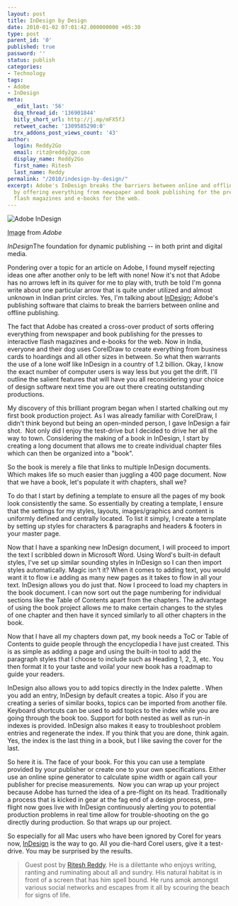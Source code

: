 ```yaml
---
layout: post
title: InDesign by Design
date: 2010-01-02 07:01:42.000000000 +05:30
type: post
parent_id: '0'
published: true
password: ''
status: publish
categories:
- Technology
tags:
- Adobe
- InDesign
meta:
  _edit_last: '56'
  dsq_thread_id: '136901844'
  bitly_short_url: http://j.mp/mFX5fJ
  retweet_cache: '1309585290:0'
  trx_addons_post_views_count: '43'
author:
  login: Reddy2Go
  email: ritz@reddy2go.com
  display_name: Reddy2Go
  first_name: Ritesh
  last_name: Reddy
permalink: "/2010/indesign-by-design/"
excerpt: Adobe's InDesign breaks the barriers between online and offline publishing
  by offering everything from newspaper and book publishing for the presses to interactive
  flash magazines and e-books for the web.
---
```

<div class="figure"><img src="/static/2010/01/adobe-indesign.jpg" alt="Adobe InDesign" />
<p class="credit"><abbr class="type" title="Adobe InDesign">Image</abbr> from <cite>Adobe</cite></p>
<p class="caption"><em class="title">InDesign</em>The foundation for dynamic publishing -- in both print and digital media.</p>
</div>
<p><!--more--></p>
<p>Pondering over a topic for an article on Adobe, I found myself rejecting ideas one after another only to be left with none! Now it's not that Adobe has no arrows left in its quiver for me to play with, truth be told I'm gonna write about one particular arrow that is quite under utilized and almost unknown in Indian print circles. Yes, I'm talking about <a href="http://www.adobe.com/go/indesign/">InDesign</a>; Adobe's publishing software that claims to break the barriers between online and offline publishing.</p>
<p>The fact that Adobe has created a cross-over product of sorts offering everything from newspaper and book publishing for the presses to interactive flash magazines and e-books for the web. Now in India, everyone and their dog uses CorelDraw to create everything from business cards to hoardings and all other sizes in between. So what then warrants the use of a lone wolf like InDesign in a country of 1.2 billion. Okay, I know the exact number of computer users is way less but you get the drift. I'll outline the salient features that will have you all reconsidering your choice of design software next time you are out there creating outstanding productions.</p>
<p>My discovery of this brilliant program began when I started chalking out my first book production project. As I was already familiar with CorelDraw, I didn't think beyond but being an open-minded person, I gave InDesign a fair shot.&#160; Not only did I enjoy the test-drive but I decided to drive her all the way to town. Considering the making of a book in InDesign, I start by creating a long document that allows me to create individual chapter files which can then be organized into a "book".</p>
<p>So the book is merely a file that links to multiple InDesign documents. Which makes life so much easier than juggling a 400 page document. Now that we have a book, let's populate it with chapters, shall we?</p>
<p>To do that I start by defining a template to ensure all the pages of my book look consistently the same. So essentially by creating a template, I ensure that the settings for my styles, layouts, images/graphics and content is uniformly defined and centrally located. To list it simply, I create a template by setting up styles for characters &amp; paragraphs and headers &amp; footers in your master page.</p>
<p>Now that I have a spanking new InDesign document, I will proceed to import the text I scribbled down in Microsoft Word. Using Word's built-in default styles, I've set up similar sounding styles in InDesign so I can then import styles automatically. Magic isn't it? When it comes to adding text, you would want it to flow i.e adding as many new pages as it takes to flow in all your text. InDesign allows you do just that. Now I proceed to load my chapters in the book document. I can now sort out the page numbering for individual sections like the Table of Contents apart from the chapters. The advantage of using the book project allows me to make certain changes to the styles of one chapter and then have it synced similarly to all other chapters in the book.</p>
<p>Now that I have all my chapters down pat, my book needs a ToC or Table of Contents to guide people through the encyclopedia I have just created. This is as simple as adding a page and using the built-in tool to add the paragraph styles that I choose to include such as Heading 1, 2, 3, etc. You then format it to your taste and voila! your new book has a roadmap to guide your readers.</p>
<p>InDesign also allows you to add topics directly in the Index palette . When you add an entry, InDesign by default creates a topic. Also if you are creating a series of similar books, topics can be imported from another file. Keyboard shortcuts can be used to add topics to the index while you are going through the book too. Support for both nested as well as run-in indexes is provided. InDesign also makes it easy to troubleshoot problem entries and regenerate the index. If you think that you are done, think again. Yes, the index is the last thing in a book, but I like saving the cover for the last.</p>
<p>So here it is. The face of your book. For this you can use a template provided by your publisher or create one to your own specifications. Either use an online spine generator to calculate spine width or again call your publisher for precise measurements.&#160; Now you can wrap up your project because Adobe has turned the idea of a pre-flight on its head. Traditionally a process that is kicked in gear at the fag end of a design process, pre-flight now goes live with InDesign continuously alerting you to potential production problems in real time allow for trouble-shooting on the go directly during production. So that wraps up our project.</p>
<p>So especially for all Mac users who have been ignored by Corel for years now, <a href="http://www.adobe.com/go/indesign/">InDesign</a> is the way to go. All you die-hard Corel users, give it a test-drive. You may be surprised by the results.</p>
<blockquote><p>Guest post by <a href="http://www.reddy2go.com/">Ritesh Reddy</a>. He is a dilettante who enjoys writing, ranting and ruminating about all and sundry. His natural habitat is in front of a screen that has him spell bound. He runs amok amongst various social networks and escapes from it all by scouring the beach for signs of life.</p></blockquote>
